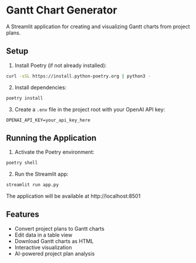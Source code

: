 # Gantt Chart Generator

A Streamlit application for creating and visualizing Gantt charts from project plans.

## Setup

1. Install Poetry (if not already installed):
```bash
curl -sSL https://install.python-poetry.org | python3 -
```

2. Install dependencies:
```bash
poetry install
```

3. Create a `.env` file in the project root with your OpenAI API key:
```
OPENAI_API_KEY=your_api_key_here
```

## Running the Application

1. Activate the Poetry environment:
```bash
poetry shell
```

2. Run the Streamlit app:
```bash
streamlit run app.py
```

The application will be available at http://localhost:8501

## Features

- Convert project plans to Gantt charts
- Edit data in a table view
- Download Gantt charts as HTML
- Interactive visualization
- AI-powered project plan analysis
